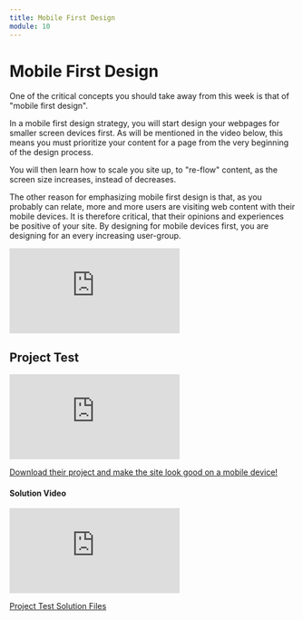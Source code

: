 ```yaml
---
title: Mobile First Design
module: 10
---
```


# Mobile First Design

One of the critical concepts you should take away from this week is that of "mobile first design".

In a mobile first design strategy, you will start design your webpages for smaller screen devices first. As will be mentioned in the video below, this means you must prioritize your content for a page from the very beginning of the design process.

You will then learn how to scale you site up, to "re-flow" content, as the screen size increases, instead of decreases.

The other reason for emphasizing mobile first design is that, as you probably can relate, more and more users are visiting web content with their mobile devices. It is therefore critical, that their opinions and experiences be positive of your site. By designing for mobile devices first, you are designing for an every increasing user-group.

<div class="embed-responsive embed-responsive-16by9"><iframe class="embed-responsive-item" src="https://www.youtube.com/embed/AmHW9Hhm5mI" frameborder="0" allowfullscreen></iframe></div>

## Project Test

<div class="embed-responsive embed-responsive-16by9"><iframe class="embed-responsive-item" src="https://www.youtube.com/embed/fbEhmDqPf1M" frameborder="0" allowfullscreen></iframe></div>

[Download their project and make the site look good on a mobile device!](https://www.udacity.com/api/nodes/3577278729/supplemental_media/rwdf-l2-startzip/download?_ga=1.63401064.672083044.1467344711)

#### Solution Video

<div class="embed-responsive embed-responsive-16by9"><iframe class="embed-responsive-item" src="https://www.youtube.com/embed/lJRbExkwFJI" frameborder="0" allowfullscreen></iframe></div>

[Project Test Solution Files](https://www.udacity.com/api/nodes/3471369785/supplemental_media/rwdf-l2-solutionzip/download?_ga=1.242116037.672083044.1467344711)
